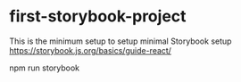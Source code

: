 # first-storybook-project
This is the minimum setup to setup minimal Storybook setup 
https://storybook.js.org/basics/guide-react/

npm run storybook
